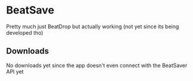 # BeatSave
Pretty much just BeatDrop but actually working (not yet since its being developed tho)

## Downloads
No downloads yet since the app doesn't even connect with the BeatSaver API yet
